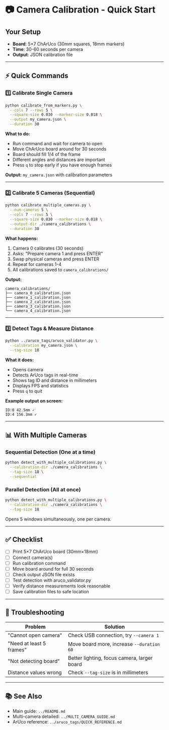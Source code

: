 # 📷 Camera Calibration - Quick Start

## Your Setup
- **Board**: 5×7 ChArUco (30mm squares, 18mm markers)
- **Time**: 30-60 seconds per camera
- **Output**: JSON calibration file

---

## ⚡ Quick Commands

### 1️⃣ Calibrate Single Camera
```bash
python calibrate_from_markers.py \
  --cols 7 --rows 5 \
  --square-size 0.030 --marker-size 0.018 \
  --output my_camera.json \
  --duration 30
```

**What to do:**
- Run command and wait for camera to open
- Move ChArUco board around for 30 seconds
- Board should fill 1/4 of the frame
- Different angles and distances are important
- Press `q` to stop early if you have enough frames

**Output:** `my_camera.json` with calibration parameters

---

### 2️⃣ Calibrate 5 Cameras (Sequential)
```bash
python calibrate_multiple_cameras.py \
  --num-cameras 5 \
  --cols 7 --rows 5 \
  --square-size 0.030 --marker-size 0.018 \
  --output-dir ./camera_calibrations \
  --duration 30
```

**What happens:**
1. Camera 0 calibrates (30 seconds)
2. Asks: "Prepare camera 1 and press ENTER"
3. Swap physical cameras and press ENTER
4. Repeat for cameras 1-4
5. All calibrations saved to `camera_calibrations/`

**Output:** 
```
camera_calibrations/
├── camera_0_calibration.json
├── camera_1_calibration.json
├── camera_2_calibration.json
├── camera_3_calibration.json
└── camera_4_calibration.json
```

---

### 3️⃣ Detect Tags & Measure Distance
```bash
python ../aruco_tags/aruco_validator.py \
  --calibration my_camera.json \
  --tag-size 18
```

**What it does:**
- Opens camera
- Detects ArUco tags in real-time
- Shows tag ID and distance in millimeters
- Displays FPS and statistics
- Press `q` to quit

**Example output on screen:**
```
ID:0 42.5mm ✓
ID:4 156.3mm ✓
```

---

## 📊 With Multiple Cameras

### Sequential Detection (One at a time)
```bash
python detect_with_multiple_calibrations.py \
  --calibration-dir ./camera_calibrations \
  --tag-size 18 \
  --sequential
```

### Parallel Detection (All at once)
```bash
python detect_with_multiple_calibrations.py \
  --calibration-dir ./camera_calibrations \
  --tag-size 18
```
Opens 5 windows simultaneously, one per camera.

---

## ✅ Checklist

- [ ] Print 5×7 ChArUco board (30mm×18mm)
- [ ] Connect camera(s)
- [ ] Run calibration command
- [ ] Move board around for full 30 seconds
- [ ] Check output JSON file exists
- [ ] Test detection with aruco_validator.py
- [ ] Verify distance measurements look reasonable
- [ ] Save calibration files to safe location

---

## 🔧 Troubleshooting

| Problem | Solution |
|---------|----------|
| "Cannot open camera" | Check USB connection, try `--camera 1` |
| "Need at least 5 frames" | Move board more, increase `--duration 60` |
| "Not detecting board" | Better lighting, focus camera, larger board |
| Distance values wrong | Check `--tag-size` is in millimeters |

---

## 📚 See Also
- Main guide: `../README.md`
- Multi-camera detailed: `../MULTI_CAMERA_GUIDE.md`
- ArUco reference: `../aruco_tags/QUICK_REFERENCE.md`
